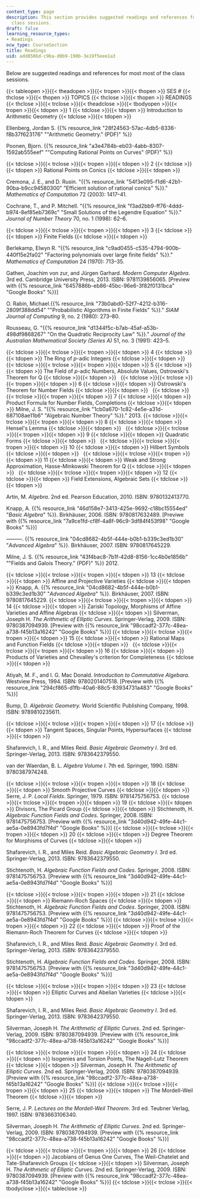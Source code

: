 ```yaml
---
content_type: page
description: This section provides suggested readings and references for most of the
  class sessions.
draft: false
learning_resource_types:
- Readings
ocw_type: CourseSection
title: Readings
uid: add8506d-c9ba-d0b9-190b-3e19f5eee1a3
---
```

Below are suggested readings and references for most most of the class sessions.

{{< tableopen >}}{{< theadopen >}}{{< tropen >}}{{< thopen >}}
SES #
{{< thclose >}}{{< thopen >}}
TOPICS
{{< thclose >}}{{< thopen >}}
READINGS
{{< thclose >}}{{< trclose >}}{{< theadclose >}}{{< tbodyopen >}}{{< tropen >}}{{< tdopen >}}
1
{{< tdclose >}}{{< tdopen >}}
Introduction to Arithmetic Geometry
{{< tdclose >}}{{< tdopen >}}

Ellenberg, Jordan S. {{% resource_link "28f24563-57ac-4db5-8336-f8b37f623176" "\"Arithmetic Geometry.\" (PDF)" %}}

Poonen, Bjorn. {{% resource_link "a3e4784b-eb03-4abb-8307-1592ab555eef" "\"Computing Rational Points on Curves\" (PDF)" %}}

{{< tdclose >}}{{< trclose >}}{{< tropen >}}{{< tdopen >}}
2
{{< tdclose >}}{{< tdopen >}}
Rational Points on Conics
{{< tdclose >}}{{< tdopen >}}

Cremona, J. E., and D. Rusin. "{{% resource_link "54f3e095-f1d6-42b1-90ba-b9cc94580300" "Efficient solution of rational conics" %}}." *Mathematics of Computation* 72 (2003): 1417–41.

Cochrane, T., and P. Mitchell. "{{% resource_link "f3ad2bb9-ff76-4ddd-b974-8ef85eb7369c" "Small Solutions of the Legendre Equation" %}}." *Journal of Number Theory* 70, no. 1 (1998): 62–6.

{{< tdclose >}}{{< trclose >}}{{< tropen >}}{{< tdopen >}}
3
{{< tdclose >}}{{< tdopen >}}
Finite Fields
{{< tdclose >}}{{< tdopen >}}

Berlekamp, Elwyn R. "{{% resource_link "c9ad0455-c535-4794-900b-440f15e2fa02" "Factoring polynomials over large ﬁnite ﬁelds" %}}." *Mathematics of Computation* 24 (1970): 713–35.

Gathen, Joachim von zur, and Jürgen Garhard. *Modern Computer Algebra*. 3rd ed. Cambridge University Press, 2013. ISBN: 9781139856065. \[Preview with {{% resource_link "6457886b-eb86-45bc-96e6-3f82f0131bca" "Google Books" %}}\]

O. Rabin, Michael.{{% resource_link "73b0abd0-52f7-4212-b316-2809f388dd54" "\"Probabilistic Algorithms in Finite Fields" %}}." *SIAM Journal of Computing* 9, no. 2 (1980): 273–80.

Rousseau, G. "{{% resource_link "d1344f5c-b7ab-45af-a53b-498df9868267" "On the Quadratic Reciprocity Law" %}}." *Journal of the Australian Mathematical Society (Series A)* 51, no. 3 (1991): 423–5.

{{< tdclose >}}{{< trclose >}}{{< tropen >}}{{< tdopen >}}
4
{{< tdclose >}}{{< tdopen >}}
The Ring of *p*\-adic Integers
{{< tdclose >}}{{< tdopen >}}
 
{{< tdclose >}}{{< trclose >}}{{< tropen >}}{{< tdopen >}}
5
{{< tdclose >}}{{< tdopen >}}
The Field of *p*\-adic Numbers, Absolute Values, Ostrowski's Theorem for Q
{{< tdclose >}}{{< tdopen >}}
 
{{< tdclose >}}{{< trclose >}}{{< tropen >}}{{< tdopen >}}
6
{{< tdclose >}}{{< tdopen >}}
Ostrowski's Theorem for Number Fields
{{< tdclose >}}{{< tdopen >}}
 
{{< tdclose >}}{{< trclose >}}{{< tropen >}}{{< tdopen >}}
7
{{< tdclose >}}{{< tdopen >}}
Product Formula for Number Fields, Completions
{{< tdclose >}}{{< tdopen >}}
Milne, J. S. "{{% resource_link "1cb0a670-1c82-4e5e-a31d-687108ae11b6" "Algebraic Number Theory" %}}." 2013.
{{< tdclose >}}{{< trclose >}}{{< tropen >}}{{< tdopen >}}
8
{{< tdclose >}}{{< tdopen >}}
Hensel's Lemma
{{< tdclose >}}{{< tdopen >}}
 
{{< tdclose >}}{{< trclose >}}{{< tropen >}}{{< tdopen >}}
9
{{< tdclose >}}{{< tdopen >}}
Quadratic Forms
{{< tdclose >}}{{< tdopen >}}
 
{{< tdclose >}}{{< trclose >}}{{< tropen >}}{{< tdopen >}}
10
{{< tdclose >}}{{< tdopen >}}
Hilbert Symbols
{{< tdclose >}}{{< tdopen >}}
 
{{< tdclose >}}{{< trclose >}}{{< tropen >}}{{< tdopen >}}
11
{{< tdclose >}}{{< tdopen >}}
Weak and Strong Approximation, Hasse-Minkowski Theorem for Q
{{< tdclose >}}{{< tdopen >}}
 
{{< tdclose >}}{{< trclose >}}{{< tropen >}}{{< tdopen >}}
12
{{< tdclose >}}{{< tdopen >}}
Field Extensions, Algebraic Sets
{{< tdclose >}}{{< tdopen >}}

Artin, M. *Algebra*. 2nd ed. Pearson Education, 2010. ISBN: 9780132413770.

Knapp, A. {{% resource_link "46d158e7-3413-425e-9692-c18bc15554ed" "*Basic Algebra*" %}}. Birkhäuser, 2006. ISBN: 9780817632489. \[Previwe with {{% resource_link "7a9ce1fd-cf8f-4a8f-96c9-3df84f453f98" "Google Books" %}}\]

———. {{% resource_link "04cd8682-4b5f-444e-b0b1-b339c3ed1b30" "*Advanced Algebra*" %}}. Birkhäuser, 2007. ISBN: 9780817645229.

Milne, J. S. {{% resource_link "43f4bac8-7b1f-42d8-8156-1cc4b0e1856b" "\"Fields and Galois Theory.\" (PDF)" %}} 2012.

{{< tdclose >}}{{< trclose >}}{{< tropen >}}{{< tdopen >}}
13
{{< tdclose >}}{{< tdopen >}}
Affine and Projective Varieties
{{< tdclose >}}{{< tdopen >}}
Knapp, A. {{% resource_link "04cd8682-4b5f-444e-b0b1-b339c3ed1b30" "*Advanced Algebra*" %}}. Birkhäuser, 2007. ISBN: 9780817645229.
{{< tdclose >}}{{< trclose >}}{{< tropen >}}{{< tdopen >}}
14
{{< tdclose >}}{{< tdopen >}}
Zariski Topology, Morphisms of Affine Varieties and Affine Algebras
{{< tdclose >}}{{< tdopen >}}
Silverman, Joseph H. *The Arithmetic of Elliptic Curves*. Springer-Verlag, 2009. ISBN: 9780387094939. \[Preview with {{% resource_link "98ccadf2-377c-48ea-a738-f45b13a16242" "Google Books" %}}\]
{{< tdclose >}}{{< trclose >}}{{< tropen >}}{{< tdopen >}}
15
{{< tdclose >}}{{< tdopen >}}
Rational Maps and Function Fields
{{< tdclose >}}{{< tdopen >}}
 
{{< tdclose >}}{{< trclose >}}{{< tropen >}}{{< tdopen >}}
16
{{< tdclose >}}{{< tdopen >}}
Products of Varieties and Chevalley's criterion for Completeness
{{< tdclose >}}{{< tdopen >}}

Atiyah, M. F., and I. G. Mac Donald. *Introduction to Commutative Algebara*. Westview Press, 1994. ISBN: 9780201407518. \[Preview with {{% resource_link "294cf865-d1fb-40a6-88c5-83934731a483" "Google Books" %}}\]

Bump, D. *Algebraic Geometry.* World Scientific Publishing Company, 1998. ISBN: 9789810235611.

{{< tdclose >}}{{< trclose >}}{{< tropen >}}{{< tdopen >}}
17
{{< tdclose >}}{{< tdopen >}}
Tangent Spaces, Singular Points, Hypersurfaces
{{< tdclose >}}{{< tdopen >}}

Shafarevich, I. R., and Miles Reid. *Basic Algebraic Geometry I*. 3rd ed. Springer-Verlag, 2013. ISBN: 9783642379550.

van der Waerdan, B. L. *Algebra Volume I*. 7th ed. Springer, 1990. ISBN: 9780387974248.

{{< tdclose >}}{{< trclose >}}{{< tropen >}}{{< tdopen >}}
18
{{< tdclose >}}{{< tdopen >}}
Smooth Projective Curves
{{< tdclose >}}{{< tdopen >}}
Serre, J. P. *Local Fields*. Springer, 1979. ISBN: 9781475756753.
{{< tdclose >}}{{< trclose >}}{{< tropen >}}{{< tdopen >}}
19
{{< tdclose >}}{{< tdopen >}}
Divisors, The Picard Group
{{< tdclose >}}{{< tdopen >}}
Stichtenoth, H. *Algebraic Function Fields and Codes*. Springer, 2008. ISBN: 9781475756753. \[Preview with {{% resource_link "3d40d942-49fe-44c1-ae5a-0e8943fd7f4d" "Google Books" %}}\]
{{< tdclose >}}{{< trclose >}}{{< tropen >}}{{< tdopen >}}
20
{{< tdclose >}}{{< tdopen >}}
Degree Theorem for Morphisms of Curves
{{< tdclose >}}{{< tdopen >}}

Shafarevich, I. R., and Miles Reid. *Basic Algebraic Geometry I*. 3rd ed. Springer-Verlag, 2013. ISBN: 9783642379550.

Stichtenoth, H. *Algebraic Function Fields and Codes*. Springer, 2008. ISBN: 9781475756753. \[Preview with {{% resource_link "3d40d942-49fe-44c1-ae5a-0e8943fd7f4d" "Google Books" %}}\]

{{< tdclose >}}{{< trclose >}}{{< tropen >}}{{< tdopen >}}
21
{{< tdclose >}}{{< tdopen >}}
Riemann-Roch Spaces
{{< tdclose >}}{{< tdopen >}}
Stichtenoth, H. *Algebraic Function Fields and Codes*. Springer, 2008. ISBN: 9781475756753. \[Preview with {{% resource_link "3d40d942-49fe-44c1-ae5a-0e8943fd7f4d" "Google Books" %}}\]
{{< tdclose >}}{{< trclose >}}{{< tropen >}}{{< tdopen >}}
22
{{< tdclose >}}{{< tdopen >}}
Proof of the Riemann-Roch Theorem for Curves
{{< tdclose >}}{{< tdopen >}}

Shafarevich, I. R., and Miles Reid. *Basic Algebraic Geometry I*. 3rd ed. Springer-Verlag, 2013. ISBN: 9783642379550.

Stichtenoth, H. *Algebraic Function Fields and Codes*. Springer, 2008. ISBN: 9781475756753. \[Preview with {{% resource_link "3d40d942-49fe-44c1-ae5a-0e8943fd7f4d" "Google Books" %}}\]

{{< tdclose >}}{{< trclose >}}{{< tropen >}}{{< tdopen >}}
23
{{< tdclose >}}{{< tdopen >}}
Elliptic Curves and Abelian Varieties
{{< tdclose >}}{{< tdopen >}}

Shafarevich, I. R., and Miles Reid. *Basic Algebraic Geometry I*. 3rd ed. Springer-Verlag, 2013. ISBN: 9783642379550.

Silverman, Joseph H. *The Arithmetic of Elliptic Curves*. 2nd ed. Springer-Verlag, 2009. ISBN: 9780387094939. \[Preview with {{% resource_link "98ccadf2-377c-48ea-a738-f45b13a16242" "Google Books" %}}\]

{{< tdclose >}}{{< trclose >}}{{< tropen >}}{{< tdopen >}}
24
{{< tdclose >}}{{< tdopen >}}
Isogenies and Torsion Points, The Nagell-Lutz Theorem
{{< tdclose >}}{{< tdopen >}}
Silverman, Joseph H. *The Arithmetic of Elliptic Curves*. 2nd ed. Springer-Verlag, 2009. ISBN: 9780387094939. \[Preview with {{% resource_link "98ccadf2-377c-48ea-a738-f45b13a16242" "Google Books" %}}\]
{{< tdclose >}}{{< trclose >}}{{< tropen >}}{{< tdopen >}}
25
{{< tdclose >}}{{< tdopen >}}
The Mordell-Weil Theorem
{{< tdclose >}}{{< tdopen >}}

Serre, J. P. *Lectures on the Mordell-Weil Theorem*. 3rd ed. Teubner Verlag, 1997. ISBN: 9783663106340.

Silverman, Joseph H. *The Arithmetic of Elliptic Curves*. 2nd ed. Springer-Verlag, 2009. ISBN: 9780387094939. \[Preview with {{% resource_link "98ccadf2-377c-48ea-a738-f45b13a16242" "Google Books" %}}\]

{{< tdclose >}}{{< trclose >}}{{< tropen >}}{{< tdopen >}}
26
{{< tdclose >}}{{< tdopen >}}
Jacobians of Genus One Curves, The Weil-Chatelet and Tate-Shafarevich Groups
{{< tdclose >}}{{< tdopen >}}
Silverman, Joseph H. *The Arithmetic of Elliptic Curves*. 2nd ed. Springer-Verlag, 2009. ISBN: 9780387094939. \[Preview with {{% resource_link "98ccadf2-377c-48ea-a738-f45b13a16242" "Google Books" %}}\]
{{< tdclose >}}{{< trclose >}}{{< tbodyclose >}}{{< tableclose >}}